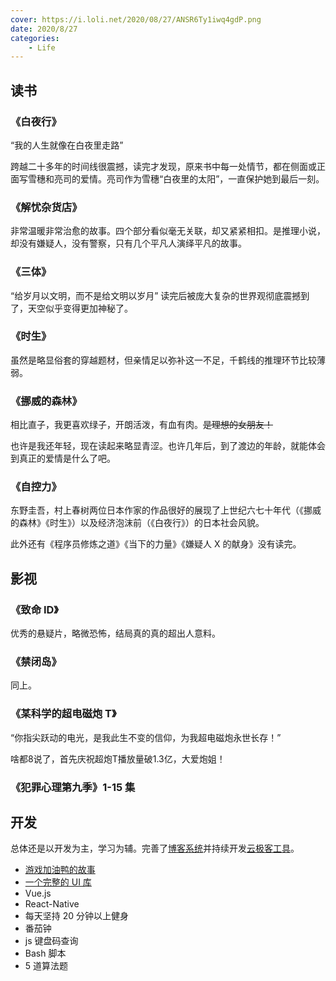 ```yaml
---
cover: https://i.loli.net/2020/08/27/ANSR6Ty1iwq4gdP.png
date: 2020/8/27
categories:
    - Life
---
```


## 读书

### 《白夜行》

“我的人生就像在白夜里走路”

跨越二十多年的时间线很震撼，读完才发现，原来书中每一处情节，都在侧面或正面写雪穗和亮司的爱情。亮司作为雪穗“白夜里的太阳”，一直保护她到最后一刻。

### 《解忧杂货店》

非常温暖非常治愈的故事。四个部分看似毫无关联，却又紧紧相扣。是推理小说，却没有嫌疑人，没有警察，只有几个平凡人演绎平凡的故事。

### 《三体》

“给岁月以文明，而不是给文明以岁月”
读完后被庞大复杂的世界观彻底震撼到了，天空似乎变得更加神秘了。

### 《时生》

虽然是略显俗套的穿越题材，但亲情足以弥补这一不足，千鹤线的推理环节比较薄弱。

### 《挪威的森林》

相比直子，我更喜欢绿子，开朗活泼，有血有肉。~~是理想的女朋友！~~

也许是我还年轻，现在读起来略显青涩。也许几年后，到了渡边的年龄，就能体会到真正的爱情是什么了吧。


### 《自控力》

东野圭吾，村上春树两位日本作家的作品很好的展现了上世纪六七十年代（《挪威的森林》《时生》）以及经济泡沫前（《白夜行》）的日本社会风貌。

此外还有《程序员修炼之道》《当下的力量》《嫌疑人 X 的献身》没有读完。

## 影视

### 《致命 ID》

优秀的悬疑片，略微恐怖，结局真的真的超出人意料。

###  《禁闭岛》

同上。

### 《某科学的超电磁炮 T》

“你指尖跃动的电光，是我此生不变的信仰，为我超电磁炮永世长存！”

啥都8说了，首先庆祝超炮T播放量破1.3亿，大爱炮姐！

### 《犯罪心理第九季》1-15 集

## 开发

总体还是以开发为主，学习为辅。完善了[博客系统](https://blog.yungeeker.com)并持续开发[云极客工具](https://www.ygktool.cn)。

-   [游戏加油鸭的故事](https://github.com/rivertwilight/adventurex)
-   [一个完整的 UI 库](https://github.com/rivertwilight/mdui-in-react)
-   Vue.js
-   React-Native
-   每天坚持 20 分钟以上健身
-   番茄钟
-   js 键盘码查询
-   Bash 脚本
-   5 道算法题
